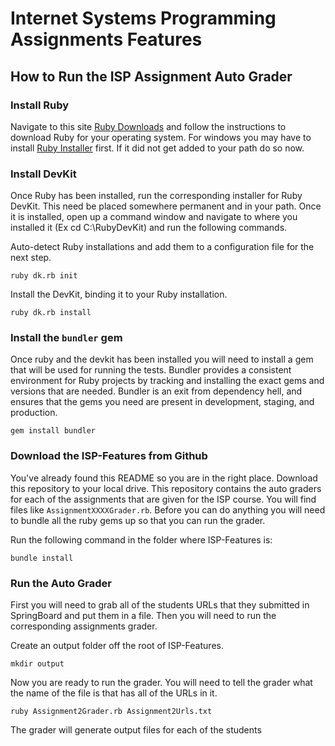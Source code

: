 # Internet Systems Programming Assignments Features

## How to Run the ISP Assignment Auto Grader

### Install Ruby
Navigate to this site [Ruby Downloads](https://www.ruby-lang.org/en/downloads/) and follow the instructions to download Ruby for your operating system.  For windows you may have to install [Ruby Installer](http://rubyinstaller.org/) first.  If it did not get added to your path do so now.

### Install DevKit
Once Ruby has been installed, run the corresponding installer for Ruby DevKit.  This need be placed somewhere permanent and in your path. Once it is installed, open up a command window and navigate to where you installed it (Ex cd C:\RubyDevKit) and run the following commands.

Auto-detect Ruby installations and add them to a configuration file for the next step.

```
ruby dk.rb init

```

Install the DevKit, binding it to your Ruby installation.

```
ruby dk.rb install
```

### Install the `bundler` gem
Once ruby and the devkit has been installed you will need to install a gem that will be used for running the tests.  Bundler provides a consistent environment for Ruby projects by tracking and installing the exact gems and versions that are needed.  Bundler is an exit from dependency hell, and ensures that the gems you need are present in development, staging, and production.

```
gem install bundler
```


### Download the ISP-Features from Github

You've already found this README so you are in the right place.  Download this repository to your local drive.  This repository contains the auto graders for each of the assignments that are given for the ISP course.  You will find files like `AssignmentXXXXGrader.rb`.  Before you can do anything you will need to bundle all the ruby gems up so that you can run the grader.

Run the following command in the folder where ISP-Features is:

```
bundle install
```

### Run the Auto Grader
First you will need to grab all of the students URLs that they submitted in SpringBoard and put them in a file.  Then you will need to run the corresponding assignments grader.  

Create an output folder off the root of ISP-Features.

```
mkdir output
```

Now you are ready to run the grader.  You will need to tell the grader what the name of the file is that has all of the URLs in it.

```
ruby Assignment2Grader.rb Assignment2Urls.txt
```

The grader will generate output files for each of the students